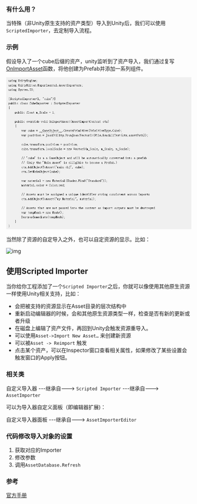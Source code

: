 ### 有什么用？

当特殊（非Unity原生支持的资产类型）导入到Unity后，我们可以使用`ScriptedImporter`，去定制导入流程。

### 示例

假设导入了一个cube后缀的资产，unity监听到了资产导入，我们通过复写[OnImportAsset](https://docs.unity3d.com/2018.4/Documentation/ScriptReference/Experimental.AssetImporters.ScriptedImporter.OnImportAsset.html)函数，将他创建为Prefab并添加一系列组件。

![ScriptedImporter](../img/ScriptedImporter.png)

当然除了资源的自定导入之外，也可以自定资源的显示。比如：

![img](https://pic1.zhimg.com/80/v2-381638a46b2572bfde25527cc0e037e8_720w.jpg)

## 使用Scripted Importer

当你给你工程添加了一个`Scripted Importer`之后，你就可以像使用其他原生资源一样使用Unity相关支持，比如：

- 会把被支持的资源显示在Asset目录的层次结构中
- 重新启动编辑器的时候，会和其他原生资源类型一样，检查是否有新的更新或者升级
- 在磁盘上编辑了资产文件，再回到Unity会触发资源重导入。
- 可以使用`Asset->Import New Asset…` 来创建新资源
- 可以被`Asset -> Reimport` 触发
- 点击某个资产，可以在Inspector窗口查看相关属性，如果修改了某些设置会触发窗口的Apply按钮。

### 相关类

自定义导入器  ---继承自---> `Scripted Importer`   ---继承自--->  `AssetImporter`

可以为导入器自定义面板（即编辑器扩展)：

自定义导入器面板  	---继承自--->   `AssetImporterEditor`

### 代码修改导入对象的设置

1. 获取对应的Importer
2. 修改参数
3. 调用`AssetDatabase.Refresh`

### 参考

[官方手册](https://docs.unity3d.com/Manual/ScriptedImporters.html)